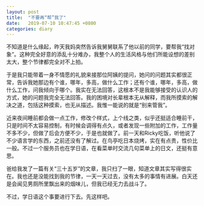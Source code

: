 ```yaml
---
layout: post
title:  "不要再“帮”我了"
date:   2019-07-10 10:47:45 +0800
categories: diary
---
```


不知道是什么缘起，昨天我妈突然告诉我舅舅联系了他以前的同学，要帮我“找对象”。这种完全好意的添乱十分难办，我整个人的生活风格与他们所能设想的差别太大，整个节律都完全对不上拍。

于是我只能带着一身不情愿的礼貌来接那位阿姨的提问，她问的问题其实都很正常，告诉我她那边有个谁，哪年，多高，做什么工作；还有个谁，哪年，多高，做什么工作，问我倾向于哪个。我实在无法回答，这根本不是我能够接受的认识人的方式，她的问题我完全无法回答。我的困境对长辈根本无从解释，而我所摸索的解决之道，包括这种摸索，也无从描述。我惟一能说的就是“别来管我”。

近来夜间睡前都会做一点工作，修改个样式，上个线之类，似乎还挺适合睡前干，只是时间不太容易控制，有时候会调得有点久，或者发现一些附加的工作，工作量不多不少，但做了后会方便不少，于是也就做了。前一天和Ricky吃饭，听他说了不少语言学的东西，之前还没有了解过。在鸟亭吃日本烧烤，实在有点贵，性价比一般。不过一个服务员也在学日语，在看菜单时交流几句菜单上的日文，还挺有意思。

爸给我发了一篇有关“三十五岁”的文章，我只扫了一眼，知道文章其实写得很实在。我也还是没能找到我的节律，一天一天过去，没有太多的事情有进展。白天还是会闻见男厕所里飘出来的烟味儿，但我已经无力去战斗了。

不过，学日语这个事要进行下去。先这样吧。

